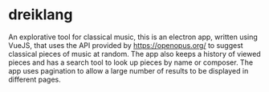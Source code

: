 # dreiklang

An explorative tool for classical music, this is an electron app, written using VueJS, that uses the API provided by https://openopus.org/ to suggest classical pieces of music at random. The app also keeps a history of viewed pieces and has a search tool to look up pieces by name or composer. The app uses pagination to allow a large number of results to be displayed in different pages.

<!---
## Project Setup

```sh
npm install
```

### Compile and Hot-Reload for Development

```sh
npm run dev
```

### Type-Check, Compile and Minify for Production

```sh
npm run build
```

### Lint with [ESLint](https://eslint.org/)

```sh
npm run lint
```
-->
